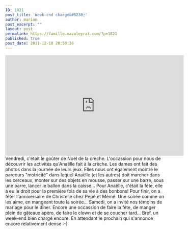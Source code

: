 ```yaml
---
ID: 1821
post_title: 'Week-end chargé&#8230;'
author: marion
post_excerpt: ""
layout: post
permalink: https://famille.mazaleyrat.com/?p=1821
published: true
post_date: 2011-12-18 20:50:36
---
```

<iframe width="560" height="315" src="http://www.youtube.com/embed/_XAWFLFBos8?rel=0" frameborder="0" allowfullscreen></iframe>Vendredi, c'était le goûter de Noël de la crèche. L'occassion pour nous de découvrir les activités qu'Anaëlle fait à la crèche. Les dames ont fait des photos dans la journée de leurs jeux. Elles nous ont également montré le parcours "motricité" dans lequel Anaëlle (et les autres) doit marcher dans les cerceaux, monter sur des objets en mousse, passer sur une barre, sous une barre, lancer le ballon dans la caisse...
Pour Anaëlle, c'était la fête, elle a eu le droit pour la première fois de sa vie à des bonbons!
Pour finir, on a fêter l'anniversaire de Christelle chez Pépé et Mémé. Une soirée comme on les aime, en mangeant toute la soirée...
Samedi, on a invité nos témoins de mariage pour le dîner. Encore une occassion de faire la fête, de manger plein de gâteaux apéro, de faire le clown et de se coucher tard... Bref, un week-end bien chargé encore. En attendant le prochain qui s'annonce encore relativement dense :-)